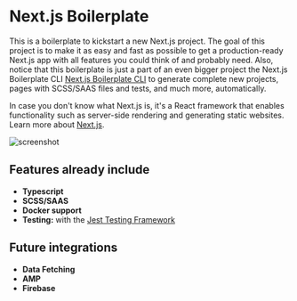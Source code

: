 # Next.js Boilerplate

This is a boilerplate to kickstart a new Next.js project. The goal of this project is to make it as easy and fast as possible to get a production-ready Next.js app with all features you could think of and probably need. Also, notice that this boilerplate is just a part of an even bigger project the Next.js Boilerplate CLI [Next.js Boilerplate CLI](https://github.com/vladimirvoth/next-boilerplate-cli 'Next.js Boilerplate CLI') to generate complete new projects, pages with SCSS/SAAS files and tests, and much more, automatically.

In case you don't know what Next.js is, it's a React framework that enables functionality such as server-side rendering and generating static websites. Learn more about [Next.js](https://nextjs.org/ 'Next.js').

<img alt="screenshot" src="https://user-images.githubusercontent.com/72044044/107086801-c9334f00-67fa-11eb-947c-7feb060704ef.png">

## Features already include

- **Typescript**
- **SCSS/SAAS**
- **Docker support**
- **Testing:** with the [Jest Testing Framework](https://jestjs.io/ 'Jest')

## Future integrations

- **Data Fetching**
- **AMP**
- **Firebase**
